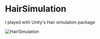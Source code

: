 # HairSimulation
I played with Unity's Hair simulation package

![HairSimulation](https://user-images.githubusercontent.com/36277482/221358058-2c20cd3e-d8da-41c5-a1e8-cebafac12bec.png)
